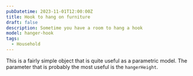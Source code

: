 ```yaml
---
pubDatetime: 2023-11-01T12:00:00Z
title: Hook to hang on furniture
draft: false
description: Sometime you have a room to hang a hook
model: hanger-hook
tags:
  - Household
---
```


This is a fairly simple object that is quite useful as a parametric model. The
parameter that is probably the most useful is the `hangerHeight`.

